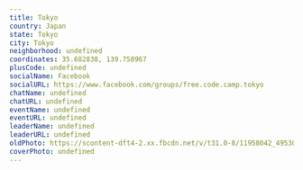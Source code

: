 ```yaml
---
title: Tokyo
country: Japan
state: Tokyo
city: Tokyo
neighborhood: undefined
coordinates: 35.682838, 139.758967
plusCode: undefined
socialName: Facebook
socialURL: https://www.facebook.com/groups/free.code.camp.tokyo
chatName: undefined
chatURL: undefined
eventName: undefined
eventURL: undefined
leaderName: undefined
leaderURL: undefined
oldPhoto: https://scontent-dft4-2.xx.fbcdn.net/v/t31.0-8/11958042_495308973976670_8896177766676447339_o.jpg?oh=00a687de32184a394f3bf2bdb93287c9&oe=5957CE76
coverPhoto: undefined
---
```

